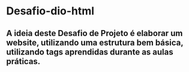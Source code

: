 # Desafio-dio-html
## A ideia deste Desafio de Projeto é elaborar um website, utilizando uma estrutura bem básica, utilizando tags aprendidas durante as aulas práticas.
 
